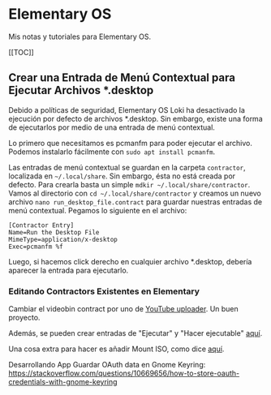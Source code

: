 Elementary OS
=============

Mis notas y tutoriales para Elementary OS.

[[TOC]]

## Crear una Entrada de Menú Contextual para Ejecutar Archivos *.desktop

Debido a políticas de seguridad, Elementary OS Loki ha desactivado la
ejecución por defecto de archivos *.desktop. Sin embargo, existe una forma
de ejecutarlos por medio de una entrada de menú contextual.

Lo primero que necesitamos es pcmanfm para poder ejecutar el archivo.
Podemos instalarlo fácilmente con `sudo apt install pcmanfm`.

Las entradas de menú contextual se guardan en la carpeta `contractor`,
localizada en `~/.local/share`. Sin embargo, ésta no está creada por
defecto. Para crearla basta un simple `mdkir ~/.local/share/contractor`.
Vamos al directorio con `cd ~/.local/share/contractor` y creamos un nuevo
archivo `nano run_desktop_file.contract` para guardar nuestras entradas de
menú contextual. Pegamos lo siguiente en el archivo:

```
[Contractor Entry]
Name=Run the Desktop File
MimeType=application/x-desktop
Exec=pcmanfm %f
```

Luego, si hacemos click derecho en cualquier archivo *.desktop, debería
aparecer la entrada para ejecutarlo.

### Editando Contractors Existentes en Elementary

Cambiar el videobin contract por uno de [YouTube uploader](https://github.com/tokland/youtube-upload). Un buen proyecto. 

Además, se pueden crear entradas de "Ejecutar" y "Hacer ejecutable" [aquí](https://unix.stackexchange.com/questions/192158/how-to-add-make-executable-and-run-entries-to-elementary-os-file-manager-con).

Una cosa extra para hacer es añadir Mount ISO, como dice [aquí](https://elementaryos.stackexchange.com/questions/264/contract-file-to-mount-iso).

Desarrollando App
Guardar OAuth data en Gnome Keyring: https://stackoverflow.com/questions/10669656/how-to-store-oauth-credentials-with-gnome-keyring